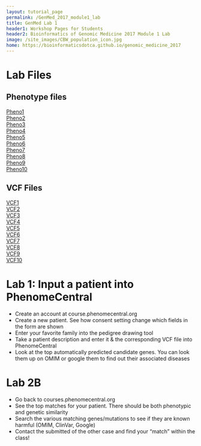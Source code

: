 ```yaml
---
layout: tutorial_page
permalink: /GenMed_2017_module1_lab
title: GenMed Lab 1
header1: Workshop Pages for Students
header2: Bioinformatics of Genomic Medicine 2017 Module 1 Lab
image: /site_images/CBW_population_icon.jpg
home: https://bioinformaticsdotca.github.io/genomic_medicine_2017
---
```


# Lab Files

## Phenotype files

[Pheno1](https://github.com/bioinformaticsdotca/Genomic_Med_2017/raw/master/mod1_lab/00155.phen.docx)  
[Pheno2](https://github.com/bioinformaticsdotca/Genomic_Med_2017/raw/master/mod1_lab/00233.phen.docx)  
[Pheno3](https://github.com/bioinformaticsdotca/Genomic_Med_2017/raw/master/mod1_lab/01257.phen.docx)  
[Pheno4](https://github.com/bioinformaticsdotca/Genomic_Med_2017/raw/master/mod1_lab/01516.phen.docx)  
[Pheno5](https://github.com/bioinformaticsdotca/Genomic_Med_2017/raw/master/mod1_lab/18525.phen.docx)  
[Pheno6](https://github.com/bioinformaticsdotca/Genomic_Med_2017/raw/master/mod1_lab/18548.phen.docx)  
[Pheno7](https://github.com/bioinformaticsdotca/Genomic_Med_2017/raw/master/mod1_lab/19046.phen.docx)  
[Pheno8](https://github.com/bioinformaticsdotca/Genomic_Med_2017/raw/master/mod1_lab/19332.phen.docx)  
[Pheno9](https://github.com/bioinformaticsdotca/Genomic_Med_2017/raw/master/mod1_lab/19717.phen.docx)  
[Pheno10](https://github.com/bioinformaticsdotca/Genomic_Med_2017/raw/master/mod1_lab/20126.phen.docx)  

## VCF Files

[VCF1](https://drive.google.com/open?id=0B9YRtlFnFl-Qby05d0poQy1wVEE)  
[VCF2](https://drive.google.com/open?id=0B9YRtlFnFl-Qd25qc1hnM0ZRQU0)  
[VCF3](https://drive.google.com/open?id=0B9YRtlFnFl-QNEF1RWRfWGdIV1k)  
[VCF4](https://drive.google.com/open?id=0B9YRtlFnFl-Qd1VTTFptdFZFWWM)  
[VCF5](https://drive.google.com/open?id=0B9YRtlFnFl-QTU5CSlVub0xOZTg)  
[VCF6](https://drive.google.com/open?id=0B9YRtlFnFl-QZDVXUm1OZUtCYzg)  
[VCF7](https://drive.google.com/open?id=0B9YRtlFnFl-QQlc0S3lSYy04M0U)  
[VCF8](https://drive.google.com/open?id=0B9YRtlFnFl-QREtWNFZtTVl3QUk)  
[VCF9](https://drive.google.com/open?id=0B9YRtlFnFl-QVUNsVXpqRlpJdXc)  
[VCF10](https://drive.google.com/open?id=0B9YRtlFnFl-QWXR3RWxnaGc3ZXM)  


# Lab 1: Input a patient into PhenomeCentral

* Create an account at course.phenomecentral.org   
* Create a new patient. See how consent setting change which fields in the form are shown  
* Enter your favorite family into the pedigree drawing tool  
* Take a patient description and enter it & the corresponding VCF file into PhenomeCentral  
* Look at the top automatically predicted candidate genes. You can look them up on OMIM or google them to find out their associated diseases  

# Lab 2B 

* Go back to courses.phenomecentral.org  
* See the top matches for your patient. There should be both phenotypic and genetic similarity  
* Search the various matching genes/mutations to see if they are known harmful (OMIM, ClinVar, Google) 
* Contact the submitted of the other case and find your “match” within the class!  

